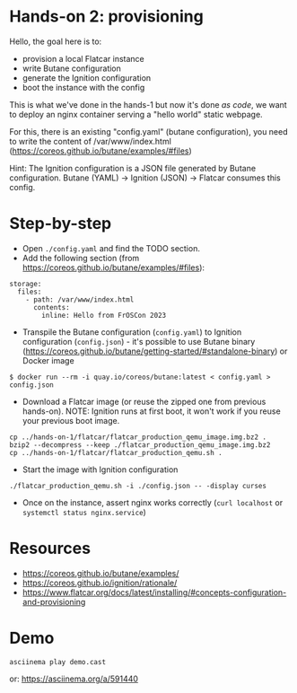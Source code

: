 # Hands-on 2: provisioning

Hello, the goal here is to:
* provision a local Flatcar instance
* write Butane configuration
* generate the Ignition configuration
* boot the instance with the config

This is what we've done in the hands-1 but now it's done _as code_, we want to deploy an nginx container serving a "hello world" static webpage.

For this, there is an existing "config.yaml" (butane configuration), you need to write the content of /var/www/index.html (https://coreos.github.io/butane/examples/#files)

Hint: The Ignition configuration is a JSON file generated by Butane configuration. Butane (YAML) -> Ignition (JSON) -> Flatcar consumes this config.

# Step-by-step

* Open `./config.yaml` and find the TODO section.
* Add the following section (from https://coreos.github.io/butane/examples/#files):
```
storage:
  files:
    - path: /var/www/index.html
      contents:
        inline: Hello from FrOSCon 2023
```
* Transpile the Butane configuration (`config.yaml`) to Ignition configuration (`config.json`) - it's possible to use Butane binary (https://coreos.github.io/butane/getting-started/#standalone-binary) or Docker image
```
$ docker run --rm -i quay.io/coreos/butane:latest < config.yaml > config.json
```
* Download a Flatcar image (or reuse the zipped one from previous hands-on). NOTE: Ignition runs at first boot, it won't work if you reuse your previous boot image.
```
cp ../hands-on-1/flatcar/flatcar_production_qemu_image.img.bz2 .
bzip2 --decompress --keep ./flatcar_production_qemu_image.img.bz2
cp ../hands-on-1/flatcar/flatcar_production_qemu.sh .
```
* Start the image with Ignition configuration
```
./flatcar_production_qemu.sh -i ./config.json -- -display curses
```
* Once on the instance, assert nginx works correctly (`curl localhost` or `systemctl status nginx.service`)

# Resources

* https://coreos.github.io/butane/examples/
* https://coreos.github.io/ignition/rationale/
* https://www.flatcar.org/docs/latest/installing/#concepts-configuration-and-provisioning

# Demo

```
asciinema play demo.cast
```
or: https://asciinema.org/a/591440
